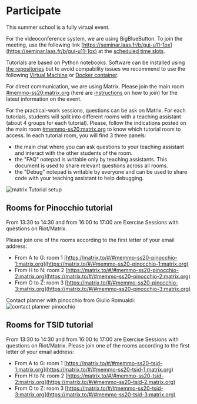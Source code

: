 # Participate

This summer school is a fully virtual event.

For the videoconference system, we are using BigBlueButton. To join the meeting, use the following link [https://seminar.laas.fr/b/gui-u11-1ox](https://seminar.laas.fr/b/gui-u11-1ox) at the [scheduled time slots](/summer-school/schedule).

Tutorials are based on Python notebooks. Software can be installed using [the repositories](/summer-school/repositories) but to avoid compability issues we recommend to use the following [Virtual Machine](/summer-school/virtual_machine) or [Docker container](/summer-school/docker).

For direct communication, we are using Matrix. Please join the main room [#memmo-ss20:matrix.org](https://matrix.to/#/#memmo-ss20:matrix.org) (here are [instructions](/summer-school/matrix) on how to join) for the latest information on the event.

For the practical-work sessions, questions can be ask on Matrix. For each tutorials, students will split into different rooms with a teaching assistant (about 4 groups for each tutorial). Please, follow the indications posted on the main room [#memmo-ss20:matrix.org](https://matrix.to/#/#memmo-ss20:matrix.org) to know which tutorial room to access. In each tutorial room, you will find 3 three panels:
- the main chat where you can ask questions to your teaching assistant and interact with the other students of the room.
- the "FAQ" notepad is writable only by teaching assistants. This document is used to share relevant questions across all rooms.
- the "Debug" notepad is writable by everyone and can be used to share code with your teaching assistant to help debugging.

![matrix Tutorial setup](/summer-school/riot_tutorial_setup.png)

## Rooms for Pinocchio tutorial

From 13:30 to 14:30 and from 16:00 to 17:00 are Exercise Sessions with questions on Riot/Matrix.

Please join one of the rooms according to the first letter of your email address:
- From A to G: room 1 [https://matrix.to/#/#memmo-ss20-pinocchio-1:matrix.org](https://matrix.to/#/#memmo-ss20-pinocchio-1:matrix.org)
- From H to N: room 2 [https://matrix.to/#/#memmo-ss20-pinocchio-2:matrix.org](https://matrix.to/#/#memmo-ss20-pinocchio-2:matrix.org)
- From O to Z: room 3 [https://matrix.to/#/#memmo-ss20-pinocchio-3:matrix.org](https://matrix.to/#/#memmo-ss20-pinocchio-3:matrix.org)

Contact planner with pinocchio from Giulio Romualdi:
![contact planner pinocchio](/summer-school/result_tutorial_pinocchio_giulio_romualdi.png)

## Rooms for TSID tutorial

From 13:30 to 14:30 and from 16:00 to 17:00 are Exercise Sessions with questions on Riot/Matrix.
Please join one of the rooms according to the first letter of your email address:
- From A to G: room 1 [https://matrix.to/#/#memmo-ss20-tsid-1:matrix.org](https://matrix.to/#/#memmo-ss20-tsid-1:matrix.org)
- From H to N: room 2 [https://matrix.to/#/#memmo-ss20-tsid-2:matrix.org](https://matrix.to/#/#memmo-ss20-tsid-2:matrix.org)
- From O to Z: room 3 [https://matrix.to/#/#memmo-ss20-tsid-3:matrix.org](https://matrix.to/#/#memmo-ss20-tsid-3:matrix.org)
